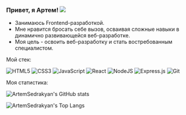 ### Привет, я Артем! ![](https://cdn.jsdelivr.net/gh/Readme-Workflows/Readme-Icons@main/icons/gifs/wave.gif)  

* Занимаюсь Frontend-разработкой.
* Мне нравится бросать себе вызов, осваивая сложные навыки в динамично развивающейся веб-разработке.
* Моя цель - освоить веб-разработку и стать востребованным специалистом.

Мой стек:  

![HTML5](https://img.shields.io/badge/html5-%23E34F26.svg?style=for-the-badge&logo=html5&logoColor=white)
![CSS3](https://img.shields.io/badge/css3-%231572B6.svg?style=for-the-badge&logo=css3&logoColor=white)
![JavaScript](https://img.shields.io/badge/javascript-%23323330.svg?style=for-the-badge&logo=javascript&logoColor=%23F7DF1E)
![React](https://img.shields.io/badge/react-%2320232a.svg?style=for-the-badge&logo=react&logoColor=%2361DAFB)
![NodeJS](https://img.shields.io/badge/node.js-6DA55F?style=for-the-badge&logo=node.js&logoColor=white)
![Express.js](https://img.shields.io/badge/express.js-%23404d59.svg?style=for-the-badge&logo=express&logoColor=%2361DAFB)
![Git](https://img.shields.io/badge/git-%23F05033.svg?style=for-the-badge&logo=git&logoColor=white)

Моя статистика:  

![ArtemSedrakyan's GitHub stats](https://github-readme-stats.vercel.app/api?username=ArtemSedrakyan&show_icons=true&title_color=007bff&text_color=e7e7e7&icon_color=007bff&bg_color=171c28)  

![ArtemSedrakyan's Top Langs](https://github-readme-stats.vercel.app/api/top-langs/?username=ArtemSedrakyan&layout=compact&show_icons=true&title_color=007bff&text_color=e7e7e7&icon_color=007bff&bg_color=171c28)
